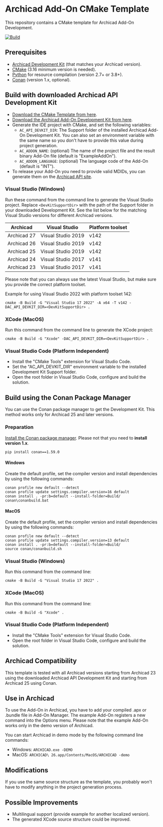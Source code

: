 # Archicad Add-On CMake Template

This repository contains a CMake template for Archicad Add-On Development.

[![Build](https://github.com/GRAPHISOFT/archicad-addon-cmake/actions/workflows/build.yml/badge.svg)](https://github.com/GRAPHISOFT/archicad-addon-cmake/actions/workflows/build.yml)

## Prerequisites

- [Archicad Development Kit](https://archicadapi.graphisoft.com/downloads/api-development-kit) (that matches your Archicad version).
- [CMake](https://cmake.org) (3.16 minimum version is needed).
- [Python](https://www.python.org) for resource compilation (version 2.7+ or 3.8+).
- [Conan](https://conan.io) (version 1.x, optional).

## Build with downloaded Archicad API Development Kit

- [Download the CMake Template from here](https://github.com/GRAPHISOFT/archicad-addon-cmake/archive/master.zip).
- [Download the Archicad Add-On Development Kit from here](https://archicadapi.graphisoft.com/downloads/api-development-kit).
- Generate the IDE project with CMake, and set the following variables:
  - `AC_API_DEVKIT_DIR`: The Support folder of the installed Archicad Add-On Development Kit. You can also set an environment variable with the same name so you don't have to provide this value during project generation.
  - `AC_ADDON_NAME`: (optional) The name of the project file and the result binary Add-On file (default is "ExampleAddOn").
  - `AC_ADDON_LANGUAGE`: (optional) The language code of the Add-On (default is "INT").
- To release your Add-On you need to provide valid MDIDs, you can generate them on the [Archicad API site](https://archicadapi.graphisoft.com/profile/add-ons).

### Visual Studio (Windows)

Run these command from the command line to generate the Visual Studio project. Replace `<DevKitSupportDir>` with the path of the Support folder in your downloaded Development Kit. See the list below for the matching Visual Studio versions for different Archicad versions.

| Archicad | Visual Studio | Platform toolset |
|---|---|---|
| Archicad 27 | Visual Studio 2019 | v142 |
| Archicad 26 | Visual Studio 2019 | v142 |
| Archicad 25 | Visual Studio 2019 | v142 |
| Archicad 24 | Visual Studio 2017 | v141 |
| Archicad 23 | Visual Studio 2017 | v141 |

Please note that you can always use the latest Visual Studio, but make sure you provide the correct platform toolset.

Example for using Visual Studio 2022 with platform toolset 142:
```
cmake -B Build -G "Visual Studio 17 2022" -A x64 -T v142 -DAC_API_DEVKIT_DIR=<DevKitSupportDir> .
```

### XCode (MacOS)

Run this command from the command line to generate the XCode project:

```
cmake -B Build -G "Xcode" -DAC_API_DEVKIT_DIR=<DevKitSupportDir> .
```

### Visual Studio Code (Platform Independent)

- Install the "CMake Tools" extension for Visual Studio Code.
- Set the "AC_API_DEVKIT_DIR" environment variable to the installed Development Kit Support folder.
- Open the root folder in Visual Studio Code, configure and build the solution.

## Build using the Conan Package Manager

You can use the Conan package manager to get the Development Kit. This method works only for Archicad 25 and later versions.

### Preparation

[Install the Conan package manager](https://conan.io/downloads.html). Please not that you need to **install version 1.x**.

```
pip install conan==1.59.0
```

#### Windows

Create the default profile, set the compiler version and install dependencies by using the following commands:

```
conan profile new default --detect
conan profile update settings.compiler.version=16 default
conan install . -pr:b=default --install-folder=Build/
conan\conanbuild.bat
```

#### MacOS

Create the default profile, set the compiler version and install dependencies by using the following commands:

```
conan profile new default --detect
conan profile update settings.compiler.version=13 default
conan install . -pr:b=default --install-folder=Build/
source conan/conanbuild.sh
```

### Visual Studio (Windows)

Run this command from the command line:

```
cmake -B Build -G "Visual Studio 17 2022" .
```

### XCode (MacOS)

Run this command from the command line:

```
cmake -B Build -G "Xcode" .
```

### Visual Studio Code (Platform Independent)

- Install the "CMake Tools" extension for Visual Studio Code.
- Open the root folder in Visual Studio Code, configure and build the solution.

## Archicad Compatibility

This template is tested with all Archicad versions starting from Archicad 23 using the downloaded Archicad API Development Kit and starting from Archicad 25 using Conan.

## Use in Archicad

To use the Add-On in Archicad, you have to add your compiled .apx or .bundle file in Add-On Manager. The example Add-On registers a new command into the Options menu. Please note that the example Add-On works only in the demo version of Archicad.

You can start Archicad in demo mode by the following command line commands:
- Windows: `ARCHICAD.exe -DEMO`
- MacOS: `ARCHICAD\ 26.app/Contents/MacOS/ARCHICAD -demo`

## Modifications

If you use the same source structure as the template, you probably won't have to modify anything in the project generation process.

## Possible Improvements

- Multilingual support (provide example for another localized version).
- The generated XCode source structure could be improved.
